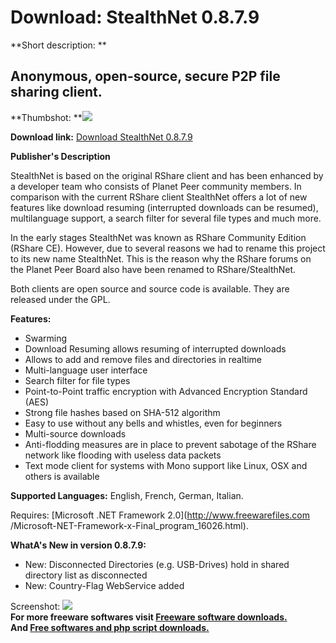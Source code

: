 # Download: StealthNet 0.8.7.9

**Short description: **

## Anonymous, open-source, secure P2P file sharing client.

  
**Thumbshot: **![](http://www.freewarefiles.com/screenshot/stealthnet1_md.jpg)   
  
**Download link:** [Download StealthNet 0.8.7.9](http://freesoftwares.boysofts.com/StealthNet_program_44593.html)  
  

**Publisher's Description**  
  

StealthNet is based on the original RShare client and has been enhanced by a
developer team who consists of Planet Peer community members. In comparison
with the current RShare client StealthNet offers a lot of new features like
download resuming (interrupted downloads can be resumed), multilanguage
support, a search filter for several file types and much more.

In the early stages StealthNet was known as RShare Community Edition (RShare
CE). However, due to several reasons we had to rename this project to its new
name StealthNet. This is the reason why the RShare forums on the Planet Peer
Board also have been renamed to RShare/StealthNet.

Both clients are open source and source code is available. They are released
under the GPL.

**Features:**

  * Swarming 
  * Download Resuming allows resuming of interrupted downloads 
  * Allows to add and remove files and directories in realtime 
  * Multi-language user interface 
  * Search filter for file types 
  * Point-to-Point traffic encryption with Advanced Encryption Standard (AES) 
  * Strong file hashes based on SHA-512 algorithm 
  * Easy to use without any bells and whistles, even for beginners 
  * Multi-source downloads 
  * Anti-flodding measures are in place to prevent sabotage of the RShare network like flooding with useless data packets 
  * Text mode client for systems with Mono support like Linux, OSX and others is available 

**Supported Languages:** English, French, German, Italian.

Requires: [Microsoft .NET Framework 2.0](http://www.freewarefiles.com
/Microsoft-NET-Framework-x-Final_program_16026.html).

**WhatA's New in version 0.8.7.9:**

  * New: Disconnected Directories (e.g. USB-Drives) hold in shared directory list as disconnected 
  * New: Country-Flag WebService added 

  
  
Screenshot: ![](http://www.freewarefiles.com/screenshot/stealthnet1.jpg)  
**For more freeware softwares visit [Freeware software downloads.](http://freesoftwares.boysofts.com/)**   
**And [Free softwares and php script downloads.](http://www.boysofts.com/)**

